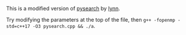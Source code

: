 This is a modified version of [pysearch](https://github.com/lynn/pysearch/tree/main/old) by [lynn](https://github.com/lynn).

Try modifying the parameters at the top of the file, then `g++ -fopenmp -std=c++17 -O3 pysearch.cpp && ./a`.